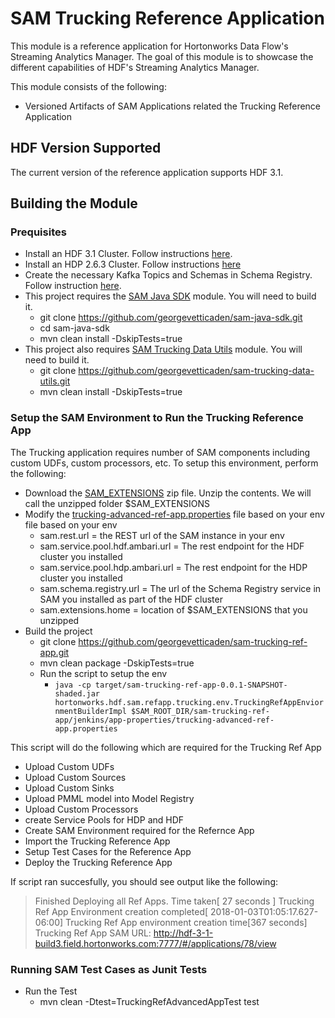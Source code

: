 # SAM Trucking Reference Application

This module is a reference application for Hortonworks Data Flow's Streaming Analytics Manager. The goal of this module is to showcase the different capabilities of HDF's Streaming Analytics Manager.

This module consists of the following:

* Versioned Artifacts of SAM Applications related the Trucking Reference Application

## HDF Version Supported
The current version of the reference application supports HDF 3.1. 


## Building the Module

### Prequisites

* Install an HDF 3.1 Cluster. Follow instructions [here](https://docs.hortonworks.com/HDPDocuments/HDF3/HDF-3.0.2/bk_installing-hdf/content/ch_install-ambari.html). 
* Install an HDP 2.6.3 Cluster. Follow instructions [here](https://docs.hortonworks.com/HDPDocuments/Ambari-2.6.0.0/bk_ambari-installation/content/ch_Getting_Ready.html)
* Create the necessary Kafka Topics and Schemas in Schema Registry. Follow instruction [here](https://docs.hortonworks.com/HDPDocuments/HDF3/HDF-3.0.2/bk_getting-started-with-stream-analytics/content/ch_prepare-your-environment.html#d6e97). 
* This project requires the [SAM Java SDK](https://github.com/georgevetticaden/sam-java-sdk) module. You will need to build it.
	* git clone https://github.com/georgevetticaden/sam-java-sdk.git
	* cd sam-java-sdk
	* mvn clean install -DskipTests=true
* This project also requires [SAM Trucking Data Utils](https://github.com/georgevetticaden/sam-trucking-data-utils) module. You will need to build it. 
	* git clone https://github.com/georgevetticaden/sam-trucking-data-utils.git
	* mvn clean install -DskipTests=true

### Setup the SAM Environment to Run the Trucking Reference App

The Trucking application requires number of SAM components including custom UDFs, custom processors, etc. To setup this environment, perform the following:

* Download the [SAM_EXTENSIONS](https://drive.google.com/file/d/1CNYcfT0yoBHbsjziikzO_W2lN3Lrtas3/view) zip file. Unzip the contents. We will call the unzipped folder $SAM_EXTENSIONS
* Modify the [trucking-advanced-ref-app.properties](https://github.com/georgevetticaden/sam-trucking-ref-app/blob/master/jenkins/app-properties/trucking-advanced-ref-app.properties) file based on your env file based on your env
	* sam.rest.url = the REST url of the SAM instance in your env
	* sam.service.pool.hdf.ambari.url = The rest endpoint for the HDF cluster you installed
	* sam.service.pool.hdp.ambari.url = The rest endpoint for the HDP cluster you installed
	* sam.schema.registry.url = The url of the Schema Registry service in SAM you installed as part of the HDF cluster
	* sam.extensions.home = location of $SAM_EXTENSIONS that you unzipped
* Build the project
	* git clone https://github.com/georgevetticaden/sam-trucking-ref-app.git
	* mvn clean package -DskipTests=true
	* Run the script to setup the env
		* `java -cp target/sam-trucking-ref-app-0.0.1-SNAPSHOT-shaded.jar  hortonworks.hdf.sam.refapp.trucking.env.TruckingRefAppEnviornmentBuilderImpl $SAM_ROOT_DIR/sam-trucking-ref-app/jenkins/app-properties/trucking-advanced-ref-app.properties`
	
This script will do the following which are required for the Trucking Ref App

* Upload Custom UDFs 
* Upload Custom Sources
* Upload Custom Sinks
* Upload PMML model into Model Registry
* Upload Custom Processors
* create Service Pools for HDP and HDF
* Create SAM Environment required for the Refernce App
* Import the Trucking Reference App
* Setup Test Cases for the Reference App
* Deploy the Trucking Reference App

If script ran succesfully, you should see output like the following:
> Finished Deploying all Ref Apps. Time taken[ 27 seconds ]
Trucking Ref App Environment creation completed[ 2018-01-03T01:05:17.627-06:00]
Trucking Ref App environment creation time[367 seconds]
Trucking Ref App SAM URL: http://hdf-3-1-build3.field.hortonworks.com:7777/#/applications/78/view


### Running SAM Test Cases as Junit Tests

* Run the Test
	* mvn clean -Dtest=TruckingRefAdvancedAppTest test
	
	

	

	

	

